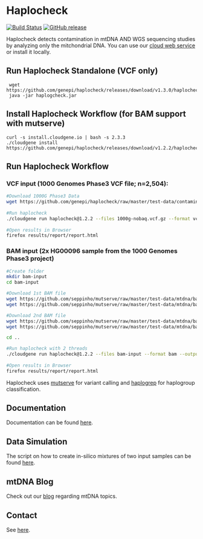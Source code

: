 # Haplocheck
[![Build Status](https://travis-ci.org/genepi/haplocheck.svg?branch=master)](https://travis-ci.org/genepi/haplocheck)
[![GitHub release](https://img.shields.io/github/release/genepi/haplocheck.svg)](https://GitHub.com/genepi/haplocheck/releases/)

Haplocheck detects contamination in mtDNA AND WGS sequencing studies by analyzing only the mitchondrial DNA. You can use our [cloud web service](http://mitoverse.i-med.ac.at) or install it locally. 


## Run Haplocheck Standalone (VCF only)

     wget https://github.com/genepi/haplocheck/releases/download/v1.3.0/haplocheck.jar
     java -jar haplogcheck.jar

## Install Haplocheck Workflow (for BAM support with mutserve)

    curl -s install.cloudgene.io | bash -s 2.3.3
    ./cloudgene install https://github.com/genepi/haplocheck/releases/download/v1.2.2/haplocheck.zip 


## Run Haplocheck Workflow 

### VCF input (1000 Genomes Phase3 VCF file; n=2,504):  
```sh
#Download 1000G Phase3 Data
wget https://github.com/genepi/haplocheck/raw/master/test-data/contamination/1000G/all/1000g-nobaq.vcf.gz 
    
#Run haplocheck
./cloudgene run haplocheck@1.2.2 --files 1000g-nobaq.vcf.gz --format vcf --output results  
    
#Open results in Browser
firefox results/report/report.html
```
### BAM input (2x HG00096 sample from the 1000 Genomes Phase3 project)
```sh
#Create folder
mkdir bam-input
cd bam-input

#Download 1st BAM file
wget https://github.com/seppinho/mutserve/raw/master/test-data/mtdna/bam/input/HG00096.mapped.ILLUMINA.bwa.GBR.low_coverage.20101123.bam 
wget https://github.com/seppinho/mutserve/raw/master/test-data/mtdna/bam/input/HG00096.mapped.ILLUMINA.bwa.GBR.low_coverage.20101123.bam.bai

#Download 2nd BAM file
wget https://github.com/seppinho/mutserve/raw/master/test-data/mtdna/bam/input/HG00096.mapped.ILLUMINA.bwa.GBR.low_coverage.20101123_2.bam
wget https://github.com/seppinho/mutserve/raw/master/test-data/mtdna/bam/input/HG00096.mapped.ILLUMINA.bwa.GBR.low_coverage.20101123_2.bam.bai

cd ..

#Run haplocheck with 2 threads
./cloudgene run haplocheck@1.2.2 --files bam-input --format bam --output results  --threads 2
    
#Open results in Browser
firefox results/report/report.html
```


Haplocheck uses [mutserve](https://github.com/seppinho/mutserve) for variant calling and [haplogrep](https://github.com/seppinho/haplogrep-cmd) for haplogroup classification. 

## Documentation
Documentation can be found [here](https://mitoverse.readthedocs.io/en/latest). 

## Data Simulation

The script on how to create in-silico mixtures of two input samples can be found [here](https://github.com/genepi/haplocheck/blob/master/simulateNGSMix/Readme.md). 

## mtDNA Blog
Check out our [blog](http://haplogrep.i-med.ac.at/blog/) regarding mtDNA topics.

## Contact
See [here](https://mitoverse.readthedocs.io/en/latest/contact/).
